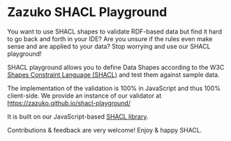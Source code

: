 # Zazuko SHACL Playground

You want to use SHACL shapes to validate RDF-based data but find it hard to go back and forth in your IDE? Are you unsure if the rules even make sense and are applied to your data? Stop worrying and use our SHACL playground!

SHACL playground allows you to define Data Shapes according to the W3C [Shapes Constraint Language (SHACL)](https://www.w3.org/TR/shacl/) and test them against sample data.

The implementation of the validation is 100% in JavaScript and thus 100% client-side. We provide an instance of our validator at  https://zazuko.github.io/shacl-playground/

It is built on our JavaScript-based [SHACL library](https://github.com/zazuko/rdf-validate-shacl).

Contributions & feedback are very welcome! Enjoy & happy SHACL.

